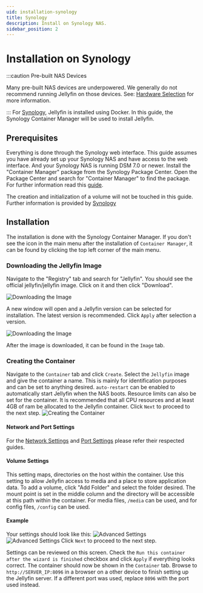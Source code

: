 ```yaml
---
uid: installation-synology
title: Synology
description: Install on Synology NAS.
sidebar_position: 2
---
```


# Installation on Synology

:::caution Pre-built NAS Devices

Many pre-built NAS devices are underpowered. We generally do not recommend running Jellyfin on those devices.
See: [Hardware Selection](/docs/general/administration/hardware-selection) for more information.

:::
For [Synology](https://www.synology.com/en-us/dsm), Jellyfin is installed using Docker. In this guide, the Synology Container Manager will be used to install Jellyfin.

## Prerequisites

Everything is done through the Synology web interface.
This guide assumes you have already set up your Synology NAS and have access to the web interface. And your Synology NAS is running DSM 7.0 or newer.
Install the "Container Manager" package from the Synology Package Center.
Open the Package Center and search for "Container Manager" to find the package.
For further information read this [guide](https://kb.synology.com/en-global/DSM/help/DSM/PkgManApp/install_buy?version=7).

The creation and initialization of a volume will not be touched in this guide. Further information is provided by [Synology](https://kb.synology.com/en-global/DSM/help/DSM/StorageManager/volume_create_volume?version=7)

## Installation

The installation is done with the Synology Container Manager.
If you don't see the icon in the main menu after the installation of `Container Manager`, it can be found by clicking the top left corner of the main menu.

### Downloading the Jellyfin Image

Navigate to the "Registry" tab and search for "Jellyfin". You should see the official jellyfin/jellyfin image. Click on it and then click "Download".

![Downloading the Image](/images/docs/advanced/synology/install-synology-0.png)

A new window will open and a Jellyfin version can be selected for installation. The latest version is recommended. Click `Apply` after selection a version.

![Downloading the Image](/images/docs/advanced/synology/install-synology-1.png)

After the image is downloaded, it can be found in the `Image` tab.

### Creating the Container

Navigate to the `Container` tab and click `Create`.
Select the `Jellyfin` image and give the container a name. This is mainly for identification purposes and can be set to anything desired. `auto-restart` can be enabled to automatically start Jellyfin when the NAS boots.
Resource limits can also be set for the container. It is recommended that all CPU resources and at least 4GB of ram be allocated to the Jellyfin container.
Click `Next` to proceed to the next step.
![Creating the Container](/images/docs/advanced/synology/install-synology-2.png)

#### Network and Port Settings

For the [Network Settings](https://jellyfin.org/docs/general/post-install/networking/dlna#general) and [Port Settings](https://jellyfin.org/docs/general/post-install/networking/#port-bindings) please refer their respected guides.

#### Volume Settings

This setting maps, directories on the host within the container. Use this setting to allow Jellyfin access to media and a place to store application data.
To add a volume, click "Add Folder" and select the folder desired. The mount point is set in the middle column and the directory will be accessible at this path within the container. For media files, `/media` can be used, and for config files, `/config` can be used.

#### Example

Your settings should look like this:
![Advanced Settings](/images/docs/advanced/synology/install-synology-3.png)
![Advanced Settings](/images/docs/advanced/synology/install-synology-4.png)
Click `Next` to proceed to the next step.

Settings can be reviewed on this screen. Check the `Run this container after the wizard is finished` checkbox and click `Apply` if everything looks correct. The container should now be shown in the `Container` tab.
Browse to `http://SERVER_IP:8096` in a browser on a other device to finish setting up the Jellyfin server.
If a different port was used, replace `8096` with the port used instead.
